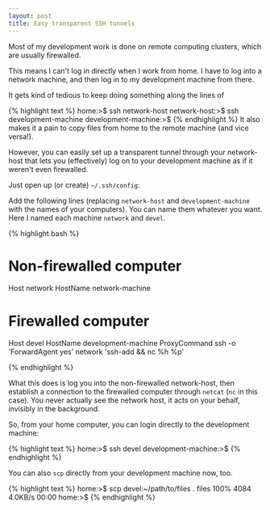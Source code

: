 ```yaml
---                                                                             
layout: post
title: Easy transparent SSH tunnels 
---
```


Most of my development work is done on remote computing clusters, which are usually firewalled. 

This means I can't log in directly when I work from home. I have to log into a network machine, and then log in to my development machine from there.

It gets kind of tedious to keep doing something along the lines of 

{% highlight text %}
home:>$ ssh network-host
network-host:>$ ssh development-machine
development-machine:>$
{% endhighlight %}
It also makes it a pain to copy files from home to the remote machine (and vice versa!).

However, you can easily set up a transparent tunnel through your network-host that lets you (effectively) log on to your development machine as if it weren't even firewalled.

Just open up (or create) `~/.ssh/config`:

Add the following lines (replacing `network-host` and `development-machine` with the names of your computers). You can name them whatever you want. Here I named each machine `network` and `devel`.


{% highlight bash %}
# Non-firewalled computer
Host network 
HostName network-machine

# Firewalled computer
Host devel
HostName development-machine 
ProxyCommand ssh -o 'ForwardAgent yes' network 'ssh-add && nc %h %p'

{% endhighlight %}

What this does is log you into the non-firewalled network-host, then establish a connection to the firewalled computer through `netcat` (`nc` in this case). You never actually see the network host, it acts on your behalf, invisibly in the background.

So, from your home computer, you can login directly to the development machine:

{% highlight text %}
home:>$ ssh devel 
development-machine:>$
{% endhighlight %}

You can also `scp` directly from your development machine now, too.

{% highlight text %}
home:>$ scp devel:~/path/to/files .
files                           100% 4084     4.0KB/s   00:00 
home:>$
{% endhighlight %}


